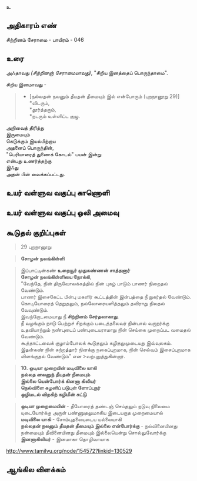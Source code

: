 உ


## அதிகாரம் எண்

சிற்றினம் சேராமை - பாயிரம் - 046

## உரை

அஃதாவது _(சிற்றினஞ் சேராமையாவது)_, 
"சிறிய இனத்தைப் பொருந்தாமை".  

சிறிய இனமாவது -  
>* [நல்லதன் நலனும் தீயதன் தீமையும் இல் என்போரும் (புறநானூறு 29)] 
> *விடரும்,  
> *தூர்த்தரும்,  
> *நடரும் உள்ளிட்ட குழு.  

அறிவைத் திரித்து  
இருமையும்  
கெடுக்கும் இயல்பிற்றாய  
அதனைப் பொருந்தின்,  
"பெரியாரைத் துணைக் கோடல்" பயன் இன்று  
என்பது உணர்த்தற்கு  
இஃது  
அதன் பின் வைக்கப்பட்டது.


## உயர் வள்ளுவ வகுப்பு காணொளி


## உயர் வள்ளுவ வகுப்பு ஒலி அமைவு 


## கூடுதல் குறிப்புகள்

>29 புறநானூறு  

>**சோழன் நலங்கிள்ளி**  

>இப்பாட்டின்கண் **உறையூர்  முதுகண்ணன்  சாத்தனார்**  
>**சோழன் நலங்கிள்ளியை நோக்கி**,  
>“வேந்தே, நின்  திருவோலக்கத்தில்  நின் புகழ் பாடும் பாணர்  நிறைதல் வேண்டும்.  
>பாணர்  இசைகேட்ட பின்பு  மகளிர் கூட்டத்தின் இன்பத்தை நீ நுகர்தல் வேண்டும்.  
>கொடியோரைத் தெறுதலும், நல்லோரையளித்தலும் தவிராது நிலதல் வேவுண்டும்.  
>இவற்றோடமையாது நீ **சிற்றினம்  சேர்தலாகாது**.  
>நீ வழங்கும் நாடு பெற்றுச்  சிறக்கும் படைத்தலைவர் நின்பால் வருநர்க்கு உதவியாற்றும் நண்புடைப் பண்புடையராமாறு நின் செய்கை முறைப்பட வமைதல் வேண்டும்.  
>கூத்தாட்டவைக் குழாம்போலக் கூடுதலும் கழிதலுமுடையது இவ்வுலகம்.  
>இதன்கண் நின் சுற்றத்தார் நினக்கு நகைப்புறமாக, நின் செல்வம் இசைப்புறமாக விளங்குதல் வேண்டும்” என >வற்புறுத்துகின்றார்.  

>**10. ஒடியா முறையின் மடிவிலை யாகி**  
>**நல்லத னலனுந் தீயதன் றீமையும்**  
>**இல்லை யென்போர்க் கினனா கிலியர்**  
>**நெல்விளை கழனிப் படுபுள் ளோப்புநர்**  
>**ஒழிமடல் விறகிற் கழிமீன் சுட்டு**

>**ஒடியா முறைமையின்** - தீயோரைத் தண்டஞ் செய்தலும்  நடுவு  நிலைமை யுடையோர்க்கு அருள் பண்ணுதலுமாகிய இடையறாத முறைமையால்  
>**மடிவிலை யாகி** - சோம்புதலையுடைய யல்லையாகி  
>**நல்லதன்  நலனும்  தீயதன் தீமையும் இல்லை என்போர்க்கு** - நல்வினையினது நன்மையும் தீவினையினது  தீமையும் இல்லையென்று சொல்லுவோர்க்கு  
>**இனனாகிலியர்** - இனமாகா தொழிவாயாக  

http://www.tamilvu.org/node/154572?linkid=130529
## ஆங்கில விளக்கம்

